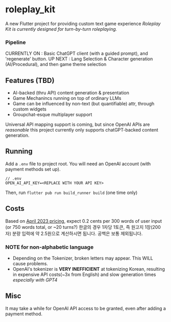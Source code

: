 # roleplay_kit

A new Flutter project for providing custom text game experience
*Roleplay Kit is currently designed for turn-by-turn roleplaying.*

### Pipeline
CURRENTLY ON : Basic ChatGPT client (with a guided prompt), and 'regenerate' button.
UP NEXT : Lang Selection & Character generation (AI/Procedural), and then game theme selection

## Features (TBD)
- AI-backed (thru API) content generation & presentation
- Game Mechanincs running on top of ordinary LLMs
- Game can be influenced by non-text (but quantifiable) attr, through custom widgets
- Groupchat-esque multiplayer support

Universal API mapping support is coming, but since OpenAI APIs are *reasonable* this project currently only supports chatGPT-backed content generation.

## Running
Add a `.env` file to project root. You will need an OpenAI account (with payment methods set up).
```
// .env
OPEN_AI_API_KEY=<REPLACE WITH YOUR API KEY>
```
Then, run `flutter pub run build_runner build` (one time only)

## Costs
Based on [April 2023 pricing](https://openai.com/pricing), expect 0.2 cents per 300 words of user input (or 750 words total, or ~20 turns?)
한글의 경우 1자당 1토큰, 즉 원고지 1장(200자) 분량 입력에 약 2.5원으로 계산하시면 됩니다. 공백은 보통 제외됩니다.

### NOTE for non-alphabetic language
* Depending on the Tokenizer, broken letters may appear. This WILL cause problems.
* OpenAI's tokenizer is **VERY INEFFICIENT** at tokenizing Korean, resulting in expensive API costs(~3x from English) and slow generation times *especially with GPT4*

## Misc
It may take a while for OpenAI API access to be granted, even after adding a payment method.
